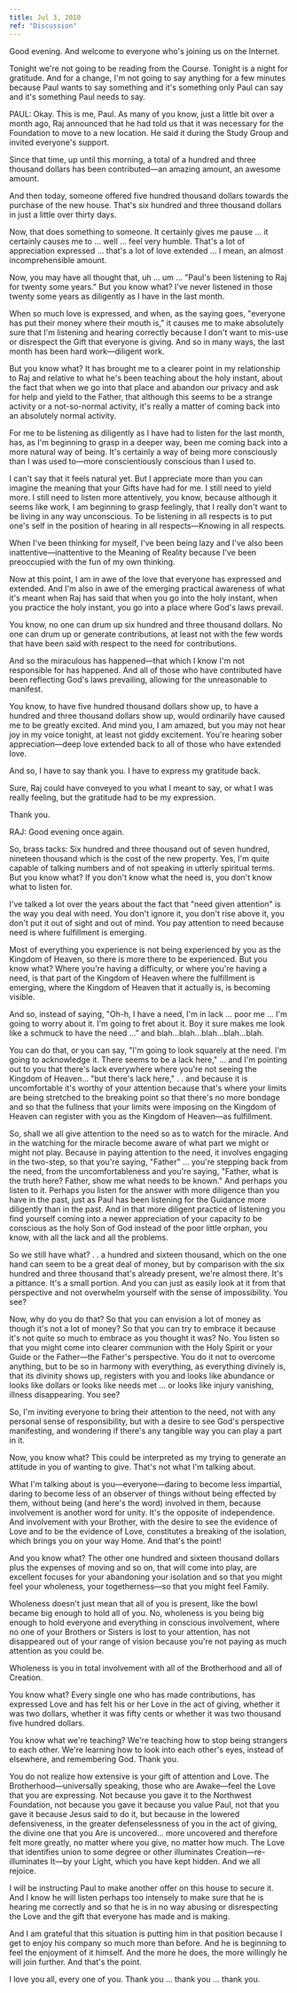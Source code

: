 ```yaml
---
title: Jul 3, 2010
ref: "Discussion"
---
```


Good evening. And welcome to everyone who's joining us on the Internet.

Tonight we're not going to be reading from the Course. Tonight is a
night for gratitude. And for a change, I'm not going to say anything for
a few minutes because Paul wants to say something and it's something
only Paul can say and it's something Paul needs to say.

PAUL: Okay. This is me, Paul.  As many of you know, just a little bit
over a month ago, Raj announced that he had told us that it was
necessary for the Foundation to move to a new location. He said it
during the Study Group and invited everyone's support.

Since that time, up until this morning, a total of a hundred and three
thousand dollars has been contributed&mdash;an amazing amount, an
awesome amount.

And then today, someone offered five hundred thousand dollars towards
the purchase of the new house. That's six hundred and three thousand
dollars in just a little over thirty days.

Now, that does something to someone. It certainly gives me pause
&hellip; it certainly causes me to &hellip; well &hellip; feel very
humble. That's a lot of appreciation expressed &hellip; that's a lot of
love extended &hellip; I mean, an almost incomprehensible amount.

Now, you may have all thought that, uh &hellip; um &hellip; "Paul's been
listening to Raj for twenty some years." But you know what? I've never
listened in those twenty some years as diligently as I have in the last
month.

When so much love is expressed, and when, as the saying goes, "everyone
has put their money where their mouth is," it causes me to make
absolutely sure that I'm listening and hearing correctly because I don't
want to mis-use or disrespect the Gift that everyone is giving. And so
in many ways, the last month has been hard work&mdash;diligent work.

But you know what? It has brought me to a clearer point in my
relationship to Raj and relative to what he's been teaching about the
holy instant, about the fact that when we go into that place and abandon
our privacy and ask for help and yield to the Father, that although this
seems to be a strange activity or a not-so-normal activity, it's really
a matter of coming back into an absolutely normal activity.

For me to be listening as diligently as I have had to listen for the
last month, has, as I'm beginning to grasp in a deeper way, been me
coming back into a more natural way of being. It's certainly a way of
being more consciously than I was used to&mdash;more conscientiously
conscious than I used to.

I can't say that it feels natural yet. But I appreciate more than you
can imagine the meaning that your Gifts have had for me. I still need to
yield more. I still need to listen more attentively, you know, because
although it seems like work, I am beginning to grasp feelingly, that I
really don't want to be living in any way unconscious. To be listening
in all respects is to put one's self in the position of hearing in all
respects&mdash;Knowing in all respects.

When I've been thinking for myself, I've been being lazy and I've also
been inattentive&mdash;inattentive to the Meaning of Reality because
I've been preoccupied with the fun of my own thinking.

Now at this point, I am in awe of the love that everyone has expressed
and extended. And I'm also in awe of the emerging practical awareness of
what it's meant when Raj has said that when you go into the holy
instant, when you practice the holy instant, you go into a place where
God's laws prevail.

You know, no one can drum up six hundred and three thousand dollars. No
one can drum up or generate contributions, at least not with the few
words that have been said with respect to the need for contributions.

And so the miraculous has happened&mdash;that which I know I'm not
responsible for has happened. And all of those who have contributed have
been reflecting God's laws prevailing, allowing for the unreasonable to
manifest.

You know, to have five hundred thousand dollars show up, to have a
hundred and three thousand dollars show up, would ordinarily have caused
me to be greatly excited. And mind you, I am amazed, but you may not
hear joy in my voice tonight, at least not giddy excitement. You're
hearing sober appreciation&mdash;deep love extended back to all of those
who have extended love.

And so, I have to say thank you. I have to express my gratitude back.

Sure, Raj could have conveyed to you what I meant to say, or what I was
really feeling, but the gratitude had to be my expression.

Thank you.

RAJ: Good evening once again.

So, brass tacks: Six hundred and three thousand out of seven hundred,
nineteen thousand which is the cost of the new property. Yes, I'm quite
capable of talking numbers and of not speaking in utterly spiritual
terms. But you know what? If you don't know what the need is, you don't
know what to listen for.

I've talked a lot over the years about the fact that "need given
attention" is the way you deal with need. You don't ignore it, you don't
rise above it, you don't put it out of sight and out of mind. You pay
attention to need because need is where fulfillment is emerging.

Most of everything you experience is not being experienced by you as the
Kingdom of Heaven, so there is more there to be experienced. But you
know what? Where you're having a difficulty, or where you're having a
need, is that part of the Kingdom of Heaven where the fulfillment is
emerging, where the Kingdom of Heaven that it actually is, is becoming
visible.

And so, instead of saying, "Oh-h, I have a need, I'm in lack &hellip;
poor me &hellip; I'm going to worry about it. I'm going to fret about
it. Boy it sure makes me look like a schmuck to have the need
&hellip;&rdquo; and blah…blah…blah…blah…blah.

You can do that, or you can say, "I'm going to look squarely at the
need. I'm going to acknowledge it. There seems to be a lack here,"
&hellip; and I'm pointing out to you that there's lack everywhere where
you're not seeing the Kingdom of Heaven&hellip; "but there's lack here,"
. . and because it is uncomfortable it's worthy of your attention
because that's where your limits are being stretched to the breaking
point so that there's no more bondage and so that the fullness that your
limits were imposing on the Kingdom of Heaven can register with you as
the Kingdom of Heaven&mdash;as fulfillment.

So, shall we all give attention to the need so as to watch for the
miracle. And in the watching for the miracle become aware of what part
we might or might not play. Because in paying attention to the need, it
involves engaging in the two-step, so that you're saying, "Father"
&hellip; you're stepping back from the need, from the uncomfortableness
and you're saying, "Father, what is the truth here? Father, show me what
needs to be known." And perhaps you listen to it. Perhaps you listen for
the answer with more diligence than you have in the past, just as Paul
has been listening for the Guidance more diligently than in the past.
And in that more diligent practice of listening you find yourself coming
into a newer appreciation of your capacity to be conscious as the holy
Son of God instead of the poor little orphan, you know, with all the
lack and all the problems.

So we still have what? . . a hundred and sixteen thousand, which on the
one hand can seem to be a great deal of money, but by comparison with
the six hundred and three thousand that's already present, we're almost
there. It's a pittance. It's a small portion. And you can just as easily
look at it from that perspective and not overwhelm yourself with the
sense of impossibility. You see?

Now, why do you do that? So that you can envision a lot of money as
though it's not a lot of money? So that you can try to embrace it
because it's not quite so much to embrace as you thought it was? No. You
listen so that you might come into clearer communion with the Holy
Spirit or your Guide or the Father&mdash;the Father's perspective. You
do it not to overcome anything, but to be so in harmony with everything,
as everything divinely is, that its divinity shows up, registers with
you and looks like abundance or looks like dollars or looks like needs
met &hellip; or looks like injury vanishing, illness disappearing. You
see?

So, I'm inviting everyone to bring their attention to the need, not with
any personal sense of responsibility, but with a desire to see God's
perspective manifesting, and wondering if there's any tangible way you
can play a part in it.

Now, you know what? This could be interpreted as my trying to generate
an attitude in you of wanting to give. That's not what I'm talking
about.

What I'm talking about is you&mdash;everyone&mdash;daring to become less
impartial, daring to become less of an observer of things without being
effected by them, without being (and here's the word) involved in them,
because involvement is another word for unity. It's the opposite of
independence. And involvement with your Brother, with the desire to see
the evidence of Love and to be the evidence of Love, constitutes a
breaking of the isolation, which brings you on your way Home. And that's
the point!

And you know what? The other one hundred and sixteen thousand dollars
plus the expenses of moving and so on, that will come into play, are
excellent focuses for your abandoning your isolation and so that you
might feel your wholeness, your togetherness&mdash;so that you might
feel Family.

Wholeness doesn't just mean that all of you is present, like the bowl
became big enough to hold all of you. No, wholeness is you being big
enough to hold everyone and everything in conscious involvement, where
no one of your Brothers or Sisters is lost to your attention, has not
disappeared out of your range of vision because you're not paying as
much attention as you could be.

Wholeness is you in total involvement with all of the Brotherhood and
all of Creation.

You know what? Every single one who has made contributions, has
expressed Love and has felt his or her Love in the act of giving,
whether it was two dollars, whether it was fifty cents or whether it was
two thousand five hundred dollars.

You know what we're teaching? We're teaching how to stop being strangers
to each other. We're learning how to look into each other's eyes,
instead of elsewhere, and remembering God. Thank you.

You do not realize how extensive is your gift of attention and Love. The
Brotherhood&mdash;universally speaking, those who are Awake&mdash;feel
the Love that you are expressing. Not because you gave it to the
Northwest Foundation, not because you gave it because you value Paul,
not that you gave it because Jesus said to do it, but because in the
lowered defensiveness, in the greater defenselessness of you in the act
of giving, the divine one that you Are is uncovered&hellip; more
uncovered and therefore felt more greatly, no matter where you give, no
matter how much. The Love that identifies union to some degree or other
illuminates Creation&mdash;re-illuminates It&mdash;by your Light, which
you have kept hidden. And we all rejoice.

I will be instructing Paul to make another offer on this house to secure
it. And I know he will listen perhaps too intensely to make sure that he
is hearing me correctly and so that he is in no way abusing or
disrespecting the Love and the gift that everyone has made and is
making.

And I am grateful that this situation is putting him in that position
because I get to enjoy his company so much more than before. And he is
beginning to feel the enjoyment of it himself. And the more he does, the
more willingly he will join further. And that's the point.

I love you all, every one of you. Thank you &hellip; thank you &hellip;
thank you.

